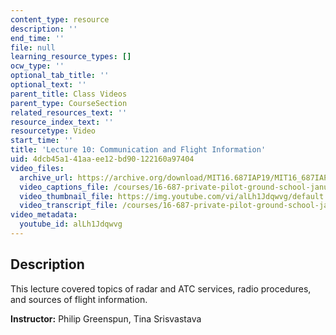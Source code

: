 ```yaml
---
content_type: resource
description: ''
end_time: ''
file: null
learning_resource_types: []
ocw_type: ''
optional_tab_title: ''
optional_text: ''
parent_title: Class Videos
parent_type: CourseSection
related_resources_text: ''
resource_index_text: ''
resourcetype: Video
start_time: ''
title: 'Lecture 10: Communication and Flight Information'
uid: 4dcb45a1-41aa-ee12-bd90-122160a97404
video_files:
  archive_url: https://archive.org/download/MIT16.687IAP19/MIT16_687IAP19_lec10_300k.mp4
  video_captions_file: /courses/16-687-private-pilot-ground-school-january-iap-2019/e6a025149cf354d3bbf55fff26b14a93_alLh1Jdqwvg.vtt
  video_thumbnail_file: https://img.youtube.com/vi/alLh1Jdqwvg/default.jpg
  video_transcript_file: /courses/16-687-private-pilot-ground-school-january-iap-2019/247672a4af8522b03a278a0daaa9998e_alLh1Jdqwvg.pdf
video_metadata:
  youtube_id: alLh1Jdqwvg
---
```


Description
-----------

This lecture covered topics of radar and ATC services, radio procedures, and sources of flight information.

**Instructor:** Philip Greenspun, Tina Srisvastava